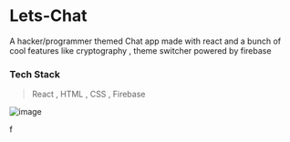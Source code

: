 # Lets-Chat
A hacker/programmer themed Chat app made with react and a bunch of cool features like cryptography , theme switcher powered by firebase

### Tech Stack 
> React , HTML , CSS , Firebase

![image](https://user-images.githubusercontent.com/46531095/193462345-ac72ed79-b2e6-4d77-82e6-e895e26d01b3.png)

 f
